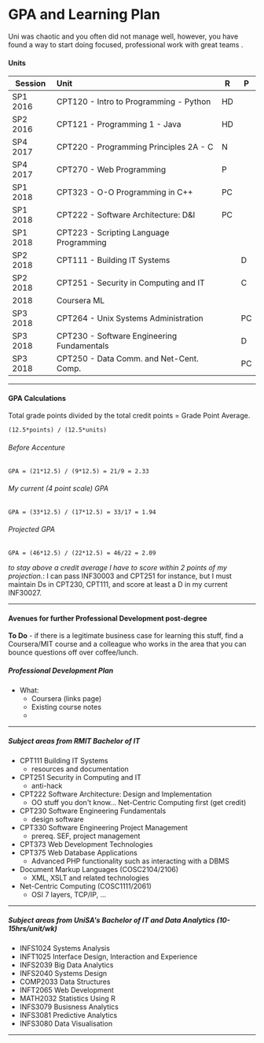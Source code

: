# GPA and Learning Plan

Uni was chaotic and you often did not manage well, however, you have found a way to start doing focused, professional work with great teams . 

#### Units

| Session   | Unit                                       | R  | P  |
| --------- |:------------------------------------------ | -- | -- |
| SP1 2016  | CPT120 - Intro to Programming - Python	 | HD |    |
| SP2 2016	| CPT121 - Programming 1 - Java		         | HD |    |
| SP4 2017	| CPT220 - Programming Principles 2A - C     | N  |    |
| SP4 2017	| CPT270 - Web Programming                   | P  |    |
| SP1 2018  | CPT323 - O-O Programming in C++            | PC |    |
| SP1 2018  | CPT222 - Software Architecture: D&I        | PC |    |
| SP1 2018	| CPT223 - Scripting Language Programming    |    |    |
| SP2 2018  | CPT111 - Building IT Systems               |    | D  |
| SP2 2018  | CPT251 - Security in Computing and IT      |    | C  |
| 2018      | Coursera ML                                |    |    |
| SP3 2018  | CPT264 - Unix Systems Administration       |    | PC |
| SP3 2018  | CPT230 - Software Engineering Fundamentals |    | D  |
| SP3 2018  | CPT250 - Data Comm. and Net-Cent. Comp.    |    | PC |

---

#### GPA Calculations

Total grade points divided by the total credit points = Grade Point Average.

`(12.5*points) / (12.5*units)`

###### Before Accenture

`GPA = (21*12.5) / (9*12.5) = 21/9 = 2.33`

###### My current (4 point scale) GPA

`GPA = (33*12.5) / (17*12.5) = 33/17 = 1.94`

###### Projected GPA

`GPA = (46*12.5) / (22*12.5) = 46/22 = 2.09`

*to stay above a credit average I have to score within 2 points of my projection.*: I can pass INF30003 and CPT251 for instance, but I must maintain Ds in CPT230, CPT111, and score at least a D in my current INF30027.

---

#### Avenues for further Professional Development post-degree

**To Do** - if there is a legitimate business case for learning this stuff, find a Coursera/MIT course and a colleague who works in the area that you can bounce questions off over coffee/lunch.

##### Professional Development Plan

* What:
    * Coursera (links page)
    * Existing course notes
    *

---

##### Subject areas from RMIT Bachelor of IT

* CPT111 Building IT Systems						
    - resources and documentation
* CPT251 Security in Computing and IT				
    - anti-hack
* CPT222 Software Architecture: Design and Implementation
    - OO stuff you don't know... Net-Centric Computing first (get credit)
* CPT230 Software Engineering Fundamentals			
    - design software
* CPT330 Software Engineering Project Management						
    - prereq. SEF, project management
* CPT373 Web Development Technologies										
* CPT375 Web Database Applications
	- Advanced PHP functionality such as interacting with a DBMS
* Document Markup Languages (COSC2104/2106)									
    - XML, XSLT and related technologies
* Net-Centric Computing (COSC1111/2061)		
    - OSI 7 layers, TCP/IP, ...

---

##### Subject areas from UniSA's Bachelor of IT and Data Analytics	(10-15hrs/unit/wk)

* INFS1024 Systems Analysis								
* INFT1025 Interface Design, Interaction and Experience
* INFS2039 Big Data Analytics								
* INFS2040 Systems Design									
* COMP2033 Data Structures								
* INFT2065 Web Development								
* MATH2032 Statistics Using R								
* INFS3079 Busisness Analytics							
* INFS3081 Predictive Analytics							
* INFS3080 Data Visualisation

---

